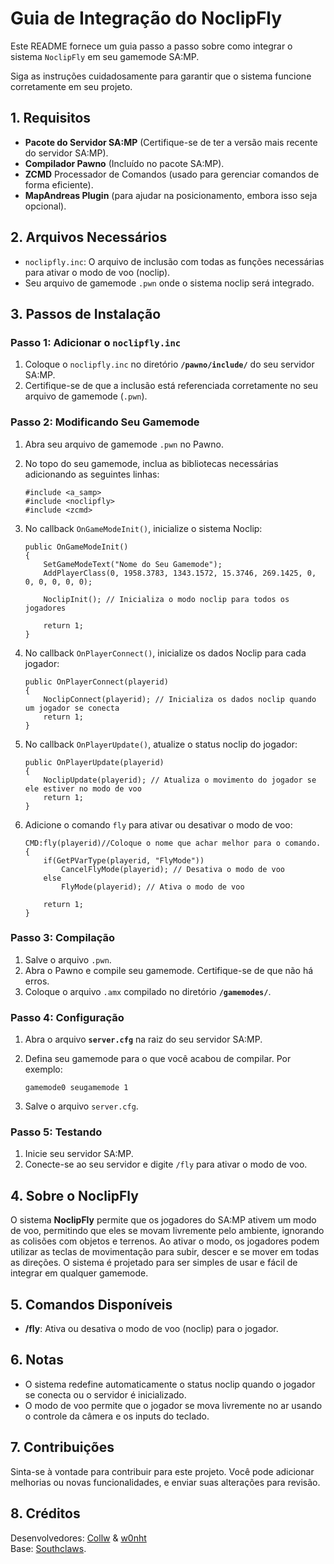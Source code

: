 # Guia de Integração do NoclipFly

Este README fornece um guia passo a passo sobre como integrar o sistema `NoclipFly` em seu gamemode SA:MP. 

Siga as instruções cuidadosamente para garantir que o sistema funcione corretamente em seu projeto.

## 1. **Requisitos**
- **Pacote do Servidor SA:MP** (Certifique-se de ter a versão mais recente do servidor SA:MP).
- **Compilador Pawno** (Incluído no pacote SA:MP).
- **ZCMD** Processador de Comandos (usado para gerenciar comandos de forma eficiente).
- **MapAndreas Plugin** (para ajudar na posicionamento, embora isso seja opcional).

## 2. **Arquivos Necessários**
- `noclipfly.inc`: O arquivo de inclusão com todas as funções necessárias para ativar o modo de voo (noclip).
- Seu arquivo de gamemode `.pwn` onde o sistema noclip será integrado.

## 3. **Passos de Instalação**

### Passo 1: Adicionar o `noclipfly.inc`
1. Coloque o `noclipfly.inc` no diretório **`/pawno/include/`** do seu servidor SA:MP.
2. Certifique-se de que a inclusão está referenciada corretamente no seu arquivo de gamemode (`.pwn`).

### Passo 2: Modificando Seu Gamemode
1. Abra seu arquivo de gamemode `.pwn` no Pawno.
2. No topo do seu gamemode, inclua as bibliotecas necessárias adicionando as seguintes linhas:

    ```pawn
    #include <a_samp>
    #include <noclipfly>
    #include <zcmd>
    ```

3. No callback `OnGameModeInit()`, inicialize o sistema Noclip:

    ```pawn
    public OnGameModeInit()
    {
        SetGameModeText("Nome do Seu Gamemode");
        AddPlayerClass(0, 1958.3783, 1343.1572, 15.3746, 269.1425, 0, 0, 0, 0, 0, 0);
        
        NoclipInit(); // Inicializa o modo noclip para todos os jogadores

        return 1;
    }
    ```

4. No callback `OnPlayerConnect()`, inicialize os dados Noclip para cada jogador:

    ```pawn
    public OnPlayerConnect(playerid)
    {
        NoclipConnect(playerid); // Inicializa os dados noclip quando um jogador se conecta
        return 1;
    }
    ```

5. No callback `OnPlayerUpdate()`, atualize o status noclip do jogador:

    ```pawn
    public OnPlayerUpdate(playerid)
    {
        NoclipUpdate(playerid); // Atualiza o movimento do jogador se ele estiver no modo de voo
        return 1;
    }
    ```

6. Adicione o comando `fly` para ativar ou desativar o modo de voo:

    ```pawn
    CMD:fly(playerid)//Coloque o nome que achar melhor para o comando.
    {
        if(GetPVarType(playerid, "FlyMode")) 
            CancelFlyMode(playerid); // Desativa o modo de voo
        else 
            FlyMode(playerid); // Ativa o modo de voo
        
        return 1;
    }
    ```

### Passo 3: Compilação
1. Salve o arquivo `.pwn`.
2. Abra o Pawno e compile seu gamemode. Certifique-se de que não há erros.
3. Coloque o arquivo `.amx` compilado no diretório **`/gamemodes/`**.

### Passo 4: Configuração
1. Abra o arquivo **`server.cfg`** na raiz do seu servidor SA:MP.
2. Defina seu gamemode para o que você acabou de compilar. Por exemplo:

    ```
    gamemode0 seugamemode 1
    ```

3. Salve o arquivo `server.cfg`.

### Passo 5: Testando
1. Inicie seu servidor SA:MP.
2. Conecte-se ao seu servidor e digite `/fly` para ativar o modo de voo.

## 4. **Sobre o NoclipFly**
O sistema **NoclipFly** permite que os jogadores do SA:MP ativem um modo de voo, permitindo que eles se movam livremente pelo ambiente, ignorando as colisões com objetos e terrenos. Ao ativar o modo, os jogadores podem utilizar as teclas de movimentação para subir, descer e se mover em todas as direções. O sistema é projetado para ser simples de usar e fácil de integrar em qualquer gamemode.

## 5. **Comandos Disponíveis**
- **/fly**: Ativa ou desativa o modo de voo (noclip) para o jogador.

## 6. **Notas**
- O sistema redefine automaticamente o status noclip quando o jogador se conecta ou o servidor é inicializado.
- O modo de voo permite que o jogador se mova livremente no ar usando o controle da câmera e os inputs do teclado.

## 7. **Contribuições**
Sinta-se à vontade para contribuir para este projeto. Você pode adicionar melhorias ou novas funcionalidades, e enviar suas alterações para revisão.

## 8. **Créditos**
Desenvolvedores: [Collw](https://github.com/Collw) & [w0nht](https://github.com/w0nht)  
Base: [Southclaws](https://github.com/Southclaws).
